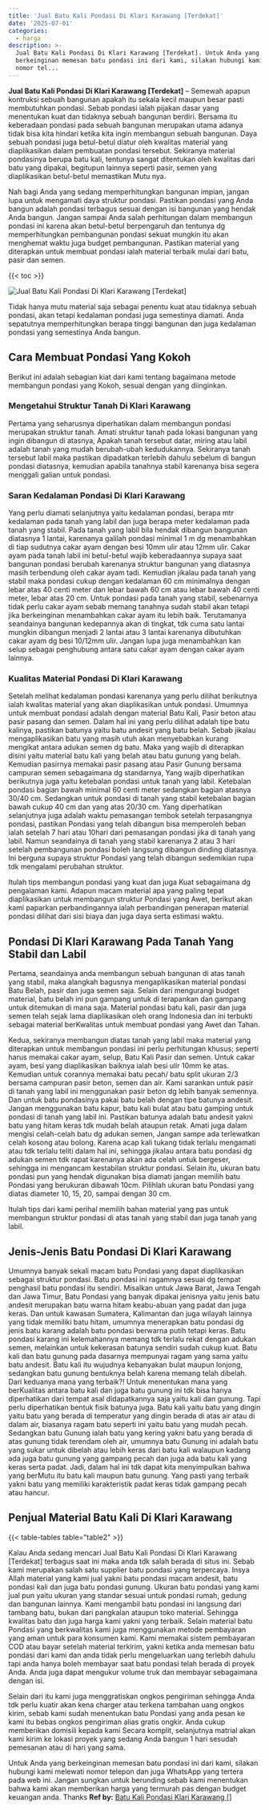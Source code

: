 ```yaml
---
title: 'Jual Batu Kali Pondasi Di Klari Karawang [Terdekat]'
date: '2025-07-01'
categories:
  - harga
description: >-
  Jual Batu Kali Pondasi Di Klari Karawang [Terdekat]. Untuk Anda yang
  berkeinginan memesan batu pondasi ini dari kami, silakan hubungi kami melewati
  nomor tel...
---
```


**Jual Batu Kali Pondasi Di Klari Karawang \[Terdekat\]** – Semewah apapun kontruksi sebuah bangunan apakah itu sekala kecil maupun besar pasti membutuhkan pondasi. Sebab pondasi ialah pijakan dasar yang menentukan kuat dan tidaknya sebuah bangunan berdiri. Bersama itu keberadaan pondasi pada sebuah bangunan merupakan utama adanya tidak bisa kita hindari ketika kita ingin membangun sebuah bangunan. Daya sebuah pondasi juga betul-betul diatur oleh kwalitas material yang diaplikasikan dalam pembuatan pondasi tersebut. Sekiranya material pondasinya berupa batu kali, tentunya sangat ditentukan oleh kwalitas dari batu yang dipakai, begitupun lainnya seperti pasir, semen yang diaplikasikan betul-betul memastikan Mutu nya.

Nah bagi Anda yang sedang memperhitungkan bangunan impian, jangan lupa untuk mengamati daya struktur pondasi. Pastikan pondasi yang Anda bangun adalah pondasi terbagus sesuai dengan isi bangunan yang hendak Anda bangun. Jangan sampai Anda salah perhitungan dalam membangun pondasi ini karena akan betul-betul berpengaruh dan tentunya dg memperhitungkan pembangunan pondasi sekuat mungkin itu akan menghemat waktu juga budget pembangunan. Pastikan material yang diterapkan untuk membuat pondasi ialah material terbaik mulai dari batu, pasir dan semen.

{{< toc >}}

![Jual Batu Kali Pondasi Di Klari Karawang [Terdekat]](/images/jual-batu-kali-16.png)

Tidak hanya mutu material saja sebagai penentu kuat atau tidaknya sebuah pondasi, akan tetapi kedalaman pondasi juga semestinya diamati. Anda sepatutnya memperhitungkan berapa tinggi bangunan dan juga kedalaman pondasi yang semestinya Anda bangun.

## Cara Membuat Pondasi Yang Kokoh

Berikut ini adalah sebagian kiat dari kami tentang bagaimana metode membangun pondasi yang Kokoh, sesuai dengan yang diinginkan.

### Mengetahui Struktur Tanah Di Klari Karawang

Pertama yang seharusnya diperhatikan dalam membangun pondasi merupakan struktur tanah. Amati struktur tanah pada lokasi bangunan yang ingin dibangun di atasnya, Apakah tanah tersebut datar, miring atau labil adalah tanah yang mudah berubah-ubah kedudukannya. Sekiranya tanah tersebut labil maka pastikan dipadatkan terlebih dahulu sebelum di bangun pondasi diatasnya, kemudian apabila tanahnya stabil karenanya bisa segera menggali galian untuk pondasi.

### Saran Kedalaman Pondasi Di Klari Karawang

Yang perlu diamati selanjutnya yaitu kedalaman pondasi, berapa mtr kedalaman pada tanah yang labil dan juga berapa meter kedalaman pada tanah yang stabil. Pada tanah yang labil bila hendak dibangun bangunan diatasnya 1 lantai, karenanya galilah pondasi minimal 1 m dg menambahkan di tiap sudutnya cakar ayam dengan besi 10mm ulir atau 12mm ulir. Cakar ayam pada tanah labil ini betul-betul wajib keberadaannya supaya saat bangunan pondasi berubah karenanya struktur bangunan yang diatasnya masih terbendung oleh cakar ayam tadi. Kemudian jikalau pada tanah yang stabil maka pondasi cukup dengan kedalaman 60 cm minimalnya dengan lebar atas 40 centi meter dan lebar bawah 60 cm atau lebar bawah 40 centi meter, lebar atas 20 cm. Untuk pondasi pada tanah yang stabil, sebenarnya tidak perlu cakar ayam sebab memang tanahnya sudah stabil akan tetapi jika berkeinginan menambahkan cakar ayam itu lebih baik. Terutamanya seandainya bangunan kedepannya akan di tingkat, tdk cuma satu lantai mungkin dibangun menjadi 2 lantai atau 3 lantai karenanya dibutuhkan cakar ayam dg besi 10/12mm ulir. Jangan lupa juga menambahkan kan selup sebagai penghubung antara satu cakar ayam dengan cakar ayam lainnya.

### Kualitas Material Pondasi Di Klari Karawang

Setelah melihat kedalaman pondasi karenanya yang perlu dilihat berikutnya ialah kwalitas material yang akan diaplikasikan untuk pondasi. Umumnya untuk membuat pondasi adalah dengan material Batu Kali, Pasir beton atau pasir pasang dan semen. Dalam hal ini yang perlu dilihat adalah tipe batu kalinya, pastikan batunya yaitu batu andesit yang batu belah. Sebab jikalau mengaplikasikan batu yang masih utuh akan menyebabkan kurang mengikat antara adukan semen dg batu. Maka yang wajib di diterapkan disini yaitu material batu kali yang belah atau batu gunung yang belah. Kemudian pasirnya memakai pasir pasang atau Pasir Gunung bersama campuran semen sebagaimana dg standarnya, Yang wajib diperhatikan berikutnya juga yaitu ketebalan pondasi untuk tanah yang labil. Ketebalan pondasi bagian bawah minimal 60 centi meter sedangkan bagian atasnya 30/40 cm. Sedangkan untuk pondasi di tanah yang stabil ketebalan bagian bawah cukup 40 cm dan yang atas 20/30 cm. Yang diperhatikan selanjutnya juga adalah waktu pemasangan tembok setelah terpasangnya pondasi, pastikan Pondasi yang telah dibangun bisa memperoleh beban ialah setelah 7 hari atau 10hari dari pemasangan pondasi jika di tanah yang labil. Namun seandainya di tanah yang stabil karenanya 2 atau 3 hari setelah pembangunan pondasi boleh langsung dibangun dinding diatasnya. Ini berguna supaya struktur Pondasi yang telah dibangun sedemikian rupa tdk mengalami perubahan struktur.

Itulah tips membangun pondasi yang kuat dan juga Kuat sebagaimana dg pengalaman kami. Adapun macam material apa yang paling tepat diaplikasikan untuk membangun struktur Pondasi yang Awet, berikut akan kami paparkan perbandingannya ialah perbandingan penerapan material pondasi dilihat dari sisi biaya dan juga daya serta estimasi waktu.

## Pondasi Di Klari Karawang Pada Tanah Yang Stabil dan Labil

Pertama, seandainya anda membangun sebuah bangunan di atas tanah yang stabil, maka alangkah bagusnya mengaplikasikan material pondasi Batu Belah, pasir dan juga semen saja. Selain dari mengurangi budget material, batu belah ini pun gampang untuk di terapankan dan gampang untuk ditemukan di mana saja. Material pondasi batu kali, pasir dan juga semen telah sejak lama diaplikasikan oleh orang Indonesia dan ini terbukti sebagai material berKwalitas untuk membuat pondasi yang Awet dan Tahan.

Kedua, sekiranya membangun diatas tanah yang labil maka material yang diterapkan untuk membangun pondasi ini perlu perhitungan khusus; seperti harus memakai cakar ayam, selup, Batu Kali Pasir dan semen. Untuk cakar ayam, besi yang diaplikasikan baiknya ialah besi ulir 10mm ke atas. Kemudian untuk corannya memakai batu pecah/ batu split ukuran 2/3 bersama campuran pasir beton, semen dan air. Kami sarankan untuk pasir di tanah yang labil ini menggunakan pasir beton dg lebih banyak semennya. Dan untuk batu pondasinya pakai batu belah dengan tipe batunya andesit. Jangan menggunakan batu kapur, batu kali bulat atau batu gamping untuk pondasi di tanah yang labil ini. Pastikan batunya adalah batu andesit yakni batu yang hitam keras tdk mudah belah ataupun retak. Amati juga dalam mengisi celah-celah batu dg adukan semen, Jangan sampe ada terlewatkan celah kosong atau bolong. Karena acap kali tukang tidak terlalu mengamati atau tdk terlalu teliti dalam hal ini, sehingga jikalau antara batu pondasi dg adukan semen tdk rapat karenanya akan ada celah untuk bergeser, sehingga ini mengancam kestabilan struktur pondasi. Selain itu, ukuran batu pondasi pun yang hendak digunakan bisa diamati jangan memilih batu Pondasi yang berukuran dibawah 10cm. Pilihlah ukuran batu Pondasi yang diatas diameter 10, 15, 20, sampai dengan 30 cm.

Itulah tips dari kami perihal memilih bahan material yang pas untuk membangun struktur pondasi di atas tanah yang stabil dan juga tanah yang labil.

## Jenis-Jenis Batu Pondasi Di Klari Karawang

Umumnya banyak sekali macam batu Pondasi yang dapat diaplikasikan sebagai struktur pondasi. Batu pondasi ini ragamnya sesuai dg tempat penghasil batu pondasi itu sendiri. Misalkan untuk Jawa Barat, Jawa Tengah dan Jawa Timur, Batu Pondasi yang banyak dipakai jenisnya yaitu jenis batu andesit merupakan batu warna hitam keabu-abuan yang padat dan juga keras. Dan untuk kawasan Sumatera, Kalimantan dan juga wilayah lainnya yang tidak memiliki batu hitam, umumnya menerapkan batu pondasi dg jenis batu karang adalah batu pondasi berwarna putih tetapi keras. Batu pondasi karang ini kelemahannya memang tdk terlalu rekat dengan adukan semen, melainkan untuk kekerasan batunya sendiri sudah cukup kuat. Batu kali dan batu gunung pada dasarnya mempunyai ragam yang sama yaitu batu andesit. Batu kali itu wujudnya kebanyakan bulat maupun lonjong, sedangkan batu gunung bentuknya belah karena memang telah dibelah. Dari keduanya mana yang terbaik?! Untuk menentukan mana yang berKualitas antara batu kali dan juga batu gunung ini tdk bisa hanya diperhatikan dari tempat asal didapatkannya saja yaitu kali dan gunung. Tapi perlu diperhatikan bentuk fisik batunya juga. Batu kali yaitu batu yang dingin yaitu batu yang berada di temperatur yang dingin berada di atas air atau di dalam air, biasanya ragam batu seperti ini yaitu batu yang mudah pecah. Sedangkan batu Gunung ialah batu yang kering yakni batu yang berada di atas gunung tidak terendam oleh air, umumnya batu Gunung ini adalah batu yang sukar untuk dibelah atau lebih keras dari batu kali walaupun kadang ada juga batu gunung yang gampang pecah dan juga ada batu kali yang keras serta padat. Jadi, dalam hal ini tdk dapat kita menyimpulkan bahwa yang berMutu itu batu kali maupun batu gunung. Yang pasti yang terbaik yakni batu yang memiliki karakteristik padat keras tidak gampang pecah atau hancur.

## Penjual Material Batu Kali Di Klari Karawang

{{< table-tables table="table2" >}}

Kalau Anda sedang mencari Jual Batu Kali Pondasi Di Klari Karawang \[Terdekat\] terbagus saat ini maka anda tdk salah berada di situs ini. Sebab kami merupakan salah satu supplier batu pondasi yang terpercaya. Insya Allah material yang kami jual yakni batu pondasi macam andesit, batu pondasi kali dan juga batu pondasi gunung. Ukuran batu pondasi yang kami jual pun yaitu ukuran yang standar sesuai untuk pondasi rumah, gedung dan bangunan lainnya. Kami mengambil batu pondasi ini langsung dari tambang batu, bukan dari pangkalan ataupun toko material. Sehingga kwalitas batu dan juga harga kami yakni yang terbaik. Selain material batu Pondasi yang berkwalitas kami juga menggunakan metode pembayaran yang aman untuk para konsumen kami. Kami memakai sistem pembayaran COD atau bayar setelah material terkirim, yakni ketika anda memesan batu pondasi dari kami dan anda tidak perlu mengeluarkan uang terlebih dahulu tapi anda hanya boleh membayar saat batu pondasi telah berada di proyek Anda. Anda juga dapat mengukur volume truk dan membayar sebagaimana dengan isi.

Selain dari itu kami juga menggratiskan ongkos pengiriman sehingga Anda tdk perlu kuatir akan kena charger atau terkena tambahan uang ongkos kirim, sebab kami sudah menentukan batu Pondasi yang anda pesan ke kami itu bebas ongkos pengiriman alias gratis ongkir. Anda cukup memberikan domisili kepada kami Secara komplit, selanjutnya matrial akan kami kirim ke lokasi proyek yang sedang Anda bangun 1 hari sesudah pemesanan atau di hari yang sama.

Untuk Anda yang berkeinginan memesan batu pondasi ini dari kami, silakan hubungi kami melewati nomor telepon dan juga WhatsApp yang tertera pada web ini. Jangan sungkan untuk berunding sebab kami menentukan bahwa kami akan memberikan harga yang termurah pas dengan budget keuangan anda. Thanks
**Ref by:** [Batu Kali Pondasi Klari Karawang []](https://id.wikipedia.org/wiki/Batu)
